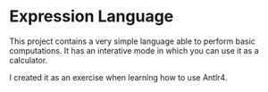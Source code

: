# Expression Language

This project contains a very simple language able to perform basic computations. 
It has an interative mode in which you can use it as a calculator.

I created it as an exercise when learning how to use Antlr4.
